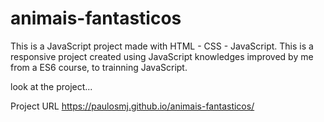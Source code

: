 # animais-fantasticos

This is a JavaScript project made with HTML - CSS - JavaScript. This is a responsive  project created using JavaScript knowledges improved by me from a ES6 course, 
to trainning JavaScript.

look at the project...

Project URL https://paulosmj.github.io/animais-fantasticos/
